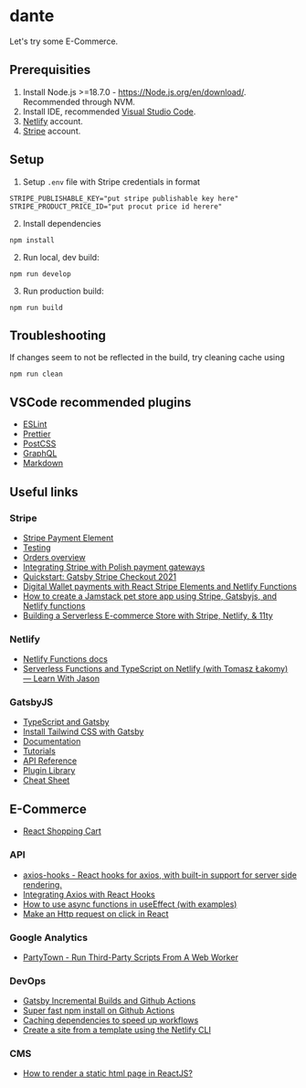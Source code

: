# dante

Let's try some E-Commerce.

## Prerequisities

1. Install Node.js >=18.7.0 - https://Node.js.org/en/download/. Recommended through NVM.
2. Install IDE, recommended [Visual Studio Code](https://code.visualstudio.com/download).
3. [Netlify](https://www.netlify.com/) account.
4. [Stripe](https://stripe.com) account.

## Setup

1. Setup `.env` file with Stripe credentials in format

```shell
STRIPE_PUBLISHABLE_KEY="put stripe publishable key here"
STRIPE_PRODUCT_PRICE_ID="put procut price id herere"
```

2. Install dependencies

```shell
npm install
```

2. Run local, dev build:

```shell
npm run develop
```

3. Run production build:

```
npm run build
```

## Troubleshooting

If changes seem to not be reflected in the build, try cleaning cache using

```shell
npm run clean
```

## VSCode recommended plugins

- [ESLint](https://marketplace.visualstudio.com/items?itemName=dbaeumer.vscode-eslint)
- [Prettier](https://marketplace.visualstudio.com/items?itemName=esbenp.prettier-vscode)
- [PostCSS](https://marketplace.visualstudio.com/items?itemName=csstools.postcss)
- [GraphQL](https://marketplace.visualstudio.com/items?itemName=GraphQL.vscode-graphql)
- [Markdown](https://marketplace.visualstudio.com/items?itemName=yzhang.markdown-all-in-one)

## Useful links

### Stripe

- [Stripe Payment Element](https://stripe.com/docs/payments/payment-element)
- [Testing](https://stripe.com/docs/testing)
- [Orders overview](https://stripe.com/docs/orders)
- [Integrating Stripe with Polish payment gateways](https://www.youtube.com/watch?v=c4DvnfVSW3A)
- [Quickstart: Gatsby Stripe Checkout 2021](https://medium.com/@developer-junaid/quickstart-gatsby-stripe-checkout-a661dde1a98c)
- [Digital Wallet payments with React Stripe Elements and Netlify Functions](https://github.com/stripe-samples/react-elements-netlify-serverless)
- [How to create a Jamstack pet store app using Stripe, Gatsbyjs, and Netlify functions](https://blog.greenroots.info/how-to-create-a-jamstack-pet-store-app-using-stripe-gatsbyjs-and-netlify-functions)
- [Building a Serverless E-commerce Store with Stripe, Netlify, & 11ty](https://sia.codes/posts/serverless-ecommerce-store/)

### Netlify

- [Netlify Functions docs](https://docs.netlify.com/functions/build/?fn-language=ts)
- [Serverless Functions and TypeScript on Netlify (with Tomasz Łakomy) — Learn With Jason](https://www.youtube.com/watch?v=Tgyi4H6BcI4)

### GatsbyJS

- [TypeScript and Gatsby](https://www.gatsbyjs.com/docs/how-to/custom-configuration/typescript/)
- [Install Tailwind CSS with Gatsby](https://tailwindcss.com/docs/guides/gatsby)
- [Documentation](https://www.gatsbyjs.com/docs/)
- [Tutorials](https://www.gatsbyjs.com/tutorial/)
- [API Reference](https://www.gatsbyjs.com/docs/api-reference/)
- [Plugin Library](https://www.gatsbyjs.com/plugins)
- [Cheat Sheet](https://www.gatsbyjs.com/docs/cheat-sheet/)

## E-Commerce

- [React Shopping Cart](https://github.com/jeffersonRibeiro/react-shopping-cart)

### API

- [axios-hooks - React hooks for axios, with built-in support for server side rendering.](https://www.npmjs.com/package/axios-hooks)
- [Integrating Axios with React Hooks](https://blog.openreplay.com/integrating-axios-with-react-hooks)
- [How to use async functions in useEffect (with examples)](https://devtrium.com/posts/async-functions-useeffect)
- [Make an Http request on click in React](https://bobbyhadz.com/blog/react-send-request-on-click)

### Google Analytics

- [PartyTown - Run Third-Party Scripts From A Web Worker](https://partytown.builder.io/gatsby)

### DevOps

- [Gatsby Incremental Builds and Github Actions](https://www.raulmelo.dev/blog/cache-gatsby-github-actions)
- [Super fast npm install on Github Actions](https://www.voorhoede.nl/en/blog/super-fast-npm-install-on-github-actions/)
- [Caching dependencies to speed up workflows](https://docs.github.com/en/actions/using-workflows/caching-dependencies-to-speed-up-workflows)
- [Create a site from a template using the Netlify CLI](https://www.netlify.com/blog/create-a-site-from-a-template-using-the-netlify-cli/)

### CMS

- [How to render a static html page in ReactJS?](https://stackoverflow.com/a/65464471/10966454)
